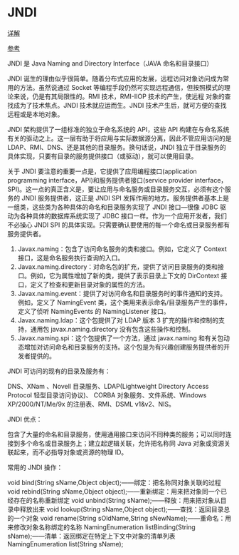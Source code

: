 # JNDI

[详解](https://blog.csdn.net/u010430304/article/details/54601302/)

[参考](https://www.jb51.net/article/81695.htm)

JNDI 是 Java Naming and Directory Interface（JAVA 命名和目录接口）

JNDI 诞生的理由似乎很简单。随着分布式应用的发展，远程访问对象访问成为常用的方法。虽然说通过 Socket 等编程手段仍然可实现远程通信，但按照模式的理论来说，仍是有其局限性的。RMI 技术，RMI-IIOP 技术的产生，使远程 对象的查找成为了技术焦点。JNDI 技术就应运而生。JNDI 技术产生后，就可方便的查找远程或是本地对象。

JNDI 架构提供了一组标准的独立于命名系统的 API，这些 API 构建在与命名系统有关的驱动之上。这一层有助于将应用与实际数据源分离，因此不管应用访问的是 LDAP、RMI、DNS、还是其他的目录服务。换句话说，JNDI 独立于目录服务的具体实现，只要有目录的服务提供接口（或驱动），就可以使用目录。

关于 JNDI 要注意的重要一点是，它提供了应用编程接口(application programming interface，API)和服务提供者接口(service provider interface，SPI)。这一点的真正含义是，要让应用与命名服务或目录服务交互，必须有这个服务的 JNDI 服务提供者，这正是 JNDI SPI 发挥作用的地方。服务提供者基本上是一组类，这些类为各种具体的命名和目录服务实现了 JNDI 接口—很像 JDBC 驱动为各种具体的数据库系统实现了 JDBC 接口一样。作为一个应用开发者，我们不必操心 JNDI SPI 的具体实现。只需要确认要使用的每一个命名或目录服务都有服务提供者。

1. Javax.naming：包含了访问命名服务的类和接口。例如，它定义了 Context 接口，这是命名服务执行查询的入口。
2. Javax.naming.directory：对命名包的扩充，提供了访问目录服务的类和接口。例如，它为属性增加了新的类，提供了表示目录上下文的 DirContext 接口，定义了检查和更新目录对象的属性的方法。
3. Javax.naming.event：提供了对访问命名和目录服务时的事件通知的支持。例如，定义了 NamingEvent 类，这个类用来表示命名/目录服务产生的事件，定义了侦听 NamingEvents 的 NamingListener 接口。
4. Javax.naming.ldap：这个包提供了对 LDAP 版本 3 扩充的操作和控制的支持，通用包 javax.naming.directory 没有包含这些操作和控制。
5. Javax.naming.spi：这个包提供了一个方法，通过 javax.naming 和有关包动态增加对访问命名和目录服务的支持。这个包是为有兴趣创建服务提供者的开发者提供的。

JNDI 可访问的现有的目录及服务有：

DNS、XNam 、Novell 目录服务、LDAP(Lightweight Directory Access Protocol 轻型目录访问协议)、 CORBA 对象服务、文件系统、Windows XP/2000/NT/Me/9x 的注册表、RMI、DSML v1&v2、NIS。

JNDI 优点：

包含了大量的命名和目录服务，使用通用接口来访问不同种类的服务；可以同时连接到多个命名或目录服务上；建立起逻辑关联，允许把名称同 Java 对象或资源关联起来，而不必指导对象或资源的物理 ID。

常用的 JNDI 操作：

void bind(String sName,Object object);――绑定：把名称同对象关联的过程
void rebind(String sName,Object object);――重新绑定：用来把对象同一个已经存在的名称重新绑定
void unbind(String sName);――释放：用来把对象从目录中释放出来
void lookup(String sName,Object object);――查找：返回目录总的一个对象
void rename(String sOldName,String sNewName);――重命名：用来修改对象名称绑定的名称
NamingEnumeration listBinding(String sName);――清单：返回绑定在特定上下文中对象的清单列表
NamingEnumeration list(String sName);

```java

```
